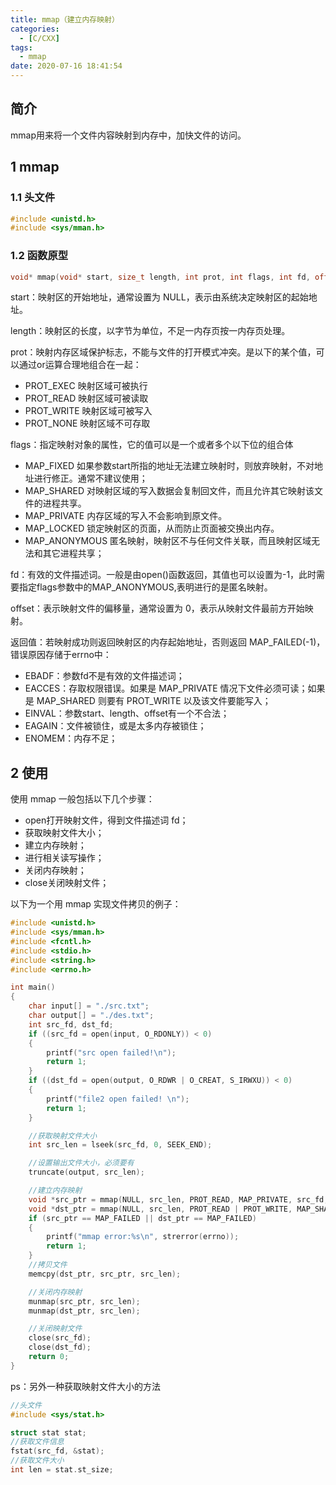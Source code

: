 ```yaml
---
title: mmap（建立内存映射）
categories:
  - [C/CXX]
tags:
  - mmap
date: 2020-07-16 18:41:54
---
```


<!--more-->
## 简介
mmap用来将一个文件内容映射到内存中，加快文件的访问。

## 1 mmap
### 1.1 头文件
```cpp
#include <unistd.h>
#include <sys/mman.h>
```
### 1.2 函数原型
```cpp
void* mmap(void* start, size_t length, int prot, int flags, int fd, off_t offset);
```
start：映射区的开始地址，通常设置为 NULL，表示由系统决定映射区的起始地址。

length：映射区的长度，以字节为单位，不足一内存页按一内存页处理。

prot：映射内存区域保护标志，不能与文件的打开模式冲突。是以下的某个值，可以通过or运算合理地组合在一起：
- PROT_EXEC 映射区域可被执行
- PROT_READ 映射区域可被读取
- PROT_WRITE 映射区域可被写入
- PROT_NONE 映射区域不可存取

flags：指定映射对象的属性，它的值可以是一个或者多个以下位的组合体
- MAP_FIXED 如果参数start所指的地址无法建立映射时，则放弃映射，不对地址进行修正。通常不建议使用；
- MAP_SHARED 对映射区域的写入数据会复制回文件，而且允许其它映射该文件的进程共享。
- MAP_PRIVATE 内存区域的写入不会影响到原文件。
- MAP_LOCKED 锁定映射区的页面，从而防止页面被交换出内存。
- MAP_ANONYMOUS 匿名映射，映射区不与任何文件关联，而且映射区域无法和其它进程共享；

fd：有效的文件描述词。一般是由open()函数返回，其值也可以设置为-1，此时需要指定flags参数中的MAP_ANONYMOUS,表明进行的是匿名映射。

offset：表示映射文件的偏移量，通常设置为 0，表示从映射文件最前方开始映射。

返回值：若映射成功则返回映射区的内存起始地址，否则返回 MAP_FAILED(-1)，错误原因存储于errno中：
- EBADF：参数fd不是有效的文件描述词；
- EACCES：存取权限错误。如果是 MAP_PRIVATE 情况下文件必须可读；如果是 MAP_SHARED 则要有 PROT_WRITE 以及该文件要能写入；
- EINVAL：参数start、length、offset有一个不合法；
- EAGAIN：文件被锁住，或是太多内存被锁住；
- ENOMEM：内存不足；

## 2 使用
使用 mmap 一般包括以下几个步骤：
- open打开映射文件，得到文件描述词 fd；
- 获取映射文件大小；
- 建立内存映射；
- 进行相关读写操作；
- 关闭内存映射；
- close关闭映射文件；

以下为一个用 mmap 实现文件拷贝的例子：
```cpp
#include <unistd.h>
#include <sys/mman.h>
#include <fcntl.h>
#include <stdio.h>
#include <string.h>
#include <errno.h>

int main()
{
    char input[] = "./src.txt";
    char output[] = "./des.txt";
    int src_fd, dst_fd;
    if ((src_fd = open(input, O_RDONLY)) < 0)
    {
        printf("src open failed!\n");
        return 1;
    }
    if ((dst_fd = open(output, O_RDWR | O_CREAT, S_IRWXU)) < 0)
    {
        printf("file2 open failed! \n");
        return 1;
    }

    //获取映射文件大小
    int src_len = lseek(src_fd, 0, SEEK_END);

    //设置输出文件大小，必须要有
    truncate(output, src_len);

    //建立内存映射
    void *src_ptr = mmap(NULL, src_len, PROT_READ, MAP_PRIVATE, src_fd, 0);
    void *dst_ptr = mmap(NULL, src_len, PROT_READ | PROT_WRITE, MAP_SHARED, dst_fd, 0);
    if (src_ptr == MAP_FAILED || dst_ptr == MAP_FAILED)
    {
        printf("mmap error:%s\n", strerror(errno));
        return 1;
    }
    //拷贝文件
    memcpy(dst_ptr, src_ptr, src_len);

    //关闭内存映射
    munmap(src_ptr, src_len);
    munmap(dst_ptr, src_len);

    //关闭映射文件
    close(src_fd);
    close(dst_fd);
    return 0;
}
```
ps：另外一种获取映射文件大小的方法
```cpp
//头文件
#include <sys/stat.h>

struct stat stat;
//获取文件信息
fstat(src_fd, &stat);
//获取文件大小
int len = stat.st_size;
```